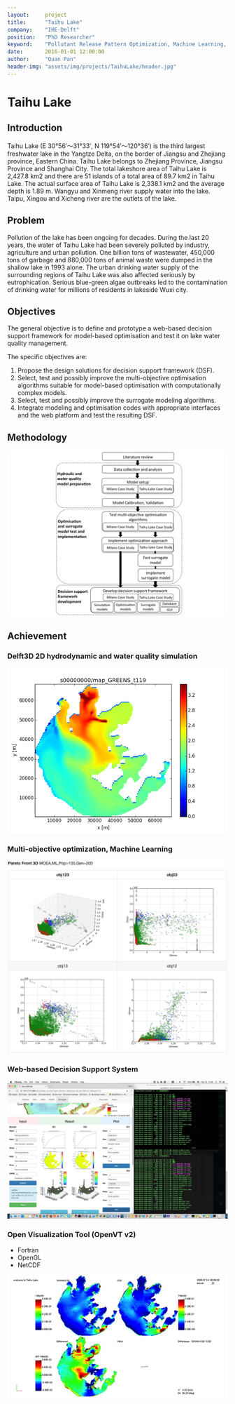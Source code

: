 ```yaml
---
layout:     project
title:      "Taihu Lake"
company:    "IHE-Delft"
position:   "PhD Researcher"
keyword:    "Pollutant Release Pattern Optimization, Machine Learning, Web-DSS"
date:       2016-01-01 12:00:00
author:     "Quan Pan"
header-img: "assets/img/projects/TaihuLake/header.jpg"
---
```


# [](#header-1)Taihu Lake

## Introduction

Taihu Lake (E 30°56′～31°33′, N 119°54′～120°36′) is the third largest freshwater lake in the Yangtze Delta, on the border of Jiangsu and Zhejiang province, Eastern China.  Taihu Lake belongs to Zhejiang Province, Jiangsu Province and Shanghai City. The total lakeshore area of Taihu Lake is 2,427.8 km2 and there are 51 islands of a total area of 89.7 km2 in Taihu Lake. The actual surface area of Taihu Lake is 2,338.1 km2 and the average depth is 1.89 m. Wangyu and Xinmeng river supply water into the lake. Taipu, Xingou and Xicheng river are the outlets of the lake.

## Problem

Pollution of the lake has been ongoing for decades. During the last 20 years, the water of Taihu Lake had been severely polluted by industry, agriculture and urban pollution. One billion tons of wastewater, 450,000 tons of garbage and 880,000 tons of animal waste were dumped in the shallow lake in 1993 alone. The urban drinking water supply of the surrounding regions of Taihu Lake was also affected seriously by eutrophication. Serious blue-green algae outbreaks led to the contamination of drinking water for millions of residents in lakeside Wuxi city. 

## Objectives

The general objective is to define and prototype a web-based decision support framework for model-based optimisation and test it on lake water quality management. 

The specific objectives are:

1.	Propose the design solutions for decision support framework (DSF).
2.	Select, test and possibly improve the multi-objective optimisation algorithms suitable for model-based optimisation with computationally complex models.
3.	Select, test and possibly improve the surrogate modeling algorithms.
4.	Integrate modeling and optimisation codes with appropriate interfaces and the web platform and test the resulting DSF.

## Methodology

![](/assets/img/projects/TaihuLake/methodology.jpg)

## Achievement

### Delft3D 2D hydrodynamic and water quality simulation

![](/assets/img/projects/TaihuLake/Delft3D.png)

### Multi-objective optimization, Machine Learning

![](/assets/img/projects/TaihuLake/optimization.jpg)

### Web-based Decision Support System

![](/assets/img/projects/TaihuLake/DSS.jpg)

### Open Visualization Tool (OpenVT v2)

- Fortran
- OpenGL
- NetCDF

![](/assets/img/projects/TaihuLake/OpenVT.jpg)
